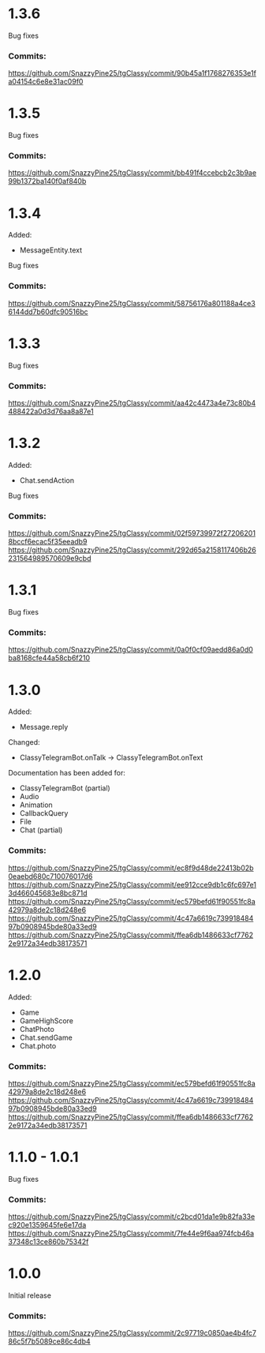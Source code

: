 # 1.3.6

Bug fixes

### Commits:
https://github.com/SnazzyPine25/tgClassy/commit/90b45a1f1768276353e1fa04154c6e8e31ac09f0

# 1.3.5

Bug fixes

### Commits:
https://github.com/SnazzyPine25/tgClassy/commit/bb491f4ccebcb2c3b9ae99b1372ba140f0af840b

# 1.3.4

Added:
- MessageEntity.text

Bug fixes

### Commits:
https://github.com/SnazzyPine25/tgClassy/commit/58756176a801188a4ce36144dd7b60dfc90516bc

# 1.3.3

Bug fixes

### Commits:
https://github.com/SnazzyPine25/tgClassy/commit/aa42c4473a4e73c80b4488422a0d3d76aa8a87e1

# 1.3.2

Added:
- Chat.sendAction

Bug fixes

### Commits:
https://github.com/SnazzyPine25/tgClassy/commit/02f59739972f272062018bccf6ecac5f35eeadb9
https://github.com/SnazzyPine25/tgClassy/commit/292d65a2158117406b26231564989570609e9cbd

# 1.3.1

Bug fixes

### Commits:
https://github.com/SnazzyPine25/tgClassy/commit/0a0f0cf09aedd86a0d0ba8168cfe44a58cb6f210

# 1.3.0

Added:
- Message.reply

Changed:
- ClassyTelegramBot.onTalk -> ClassyTelegramBot.onText

Documentation has been added for:
- ClassyTelegramBot (partial)
- Audio
- Animation
- CallbackQuery
- File
- Chat (partial)

### Commits:
https://github.com/SnazzyPine25/tgClassy/commit/ec8f9d48de22413b02b0eaebd680c710076017d6
https://github.com/SnazzyPine25/tgClassy/commit/ee912cce9db1c6fc697e13d466045683e8bc871d
https://github.com/SnazzyPine25/tgClassy/commit/ec579befd61f90551fc8a42979a8de2c18d248e6
https://github.com/SnazzyPine25/tgClassy/commit/4c47a6619c73991848497b0908945bde80a33ed9
https://github.com/SnazzyPine25/tgClassy/commit/ffea6db1486633cf77622e9172a34edb38173571

# 1.2.0

Added:
- Game
- GameHighScore
- ChatPhoto
- Chat.sendGame
- Chat.photo

### Commits:
https://github.com/SnazzyPine25/tgClassy/commit/ec579befd61f90551fc8a42979a8de2c18d248e6
https://github.com/SnazzyPine25/tgClassy/commit/4c47a6619c73991848497b0908945bde80a33ed9
https://github.com/SnazzyPine25/tgClassy/commit/ffea6db1486633cf77622e9172a34edb38173571

# 1.1.0 - 1.0.1

Bug fixes

### Commits:
https://github.com/SnazzyPine25/tgClassy/commit/c2bcd01da1e9b82fa33ec920e1359645fe6e17da
https://github.com/SnazzyPine25/tgClassy/commit/7fe44e9f6aa974fcb46a37348c13ce860b75342f

# 1.0.0

Initial release

### Commits:
https://github.com/SnazzyPine25/tgClassy/commit/2c97719c0850ae4b4fc786c5f7b5089ce86c4db4